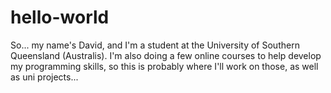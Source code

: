 # hello-world

So... my name's David, and I'm a student at the University of Southern Queensland (Australis).
I'm also doing a few online courses to help develop my programming skills, so this is probably where I'll work on those, as well as uni projects...
